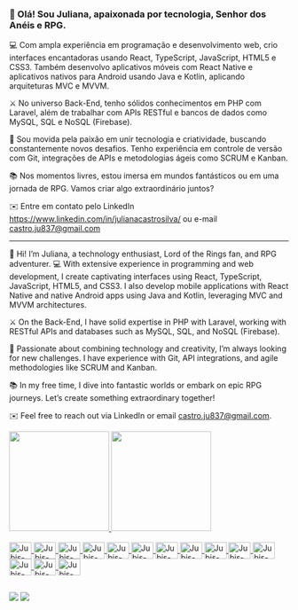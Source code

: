### 👋 Olá! Sou Juliana, apaixonada por tecnologia, Senhor dos Anéis e RPG.

💻 Com ampla experiência em programação e desenvolvimento web, crio interfaces encantadoras usando React, TypeScript, JavaScript, HTML5 e CSS3. Também desenvolvo aplicativos móveis com React Native e aplicativos nativos para Android usando Java e Kotlin, aplicando arquiteturas MVC e MVVM.

⚔️  No universo Back-End, tenho sólidos conhecimentos em PHP com Laravel, além de trabalhar com APIs RESTful e bancos de dados como MySQL, SQL e NoSQL (Firebase).

🌟 Sou movida pela paixão em unir tecnologia e criatividade, buscando constantemente novos desafios. Tenho experiência em controle de versão com Git, integrações de APIs e metodologias ágeis como SCRUM e Kanban.

📚 Nos momentos livres, estou imersa em mundos fantásticos ou em uma jornada de RPG. Vamos criar algo extraordinário juntos?

✉️ Entre em contato pelo LinkedIn https://www.linkedin.com/in/julianacastrosilva/ ou e-mail castro.ju837@gmail.com 

-----------------------------------------------------------------------------------------------------------------------------------------------------------------------------------

👋 Hi! I’m Juliana, a technology enthusiast, Lord of the Rings fan, and RPG adventurer.
💻 With extensive experience in programming and web development, I create captivating interfaces using React, TypeScript, JavaScript, HTML5, and CSS3. I also develop mobile applications with React Native and native Android apps using Java and Kotlin, leveraging MVC and MVVM architectures.

⚔️ On the Back-End, I have solid expertise in PHP with Laravel, working with RESTful APIs and databases such as MySQL, SQL, and NoSQL (Firebase).

🌟 Passionate about combining technology and creativity, I’m always looking for new challenges. I have experience with Git, API integrations, and agile methodologies like SCRUM and Kanban.

📚 In my free time, I dive into fantastic worlds or embark on epic RPG journeys. Let’s create something extraordinary together!

✉️ Feel free to reach out via LinkedIn or email castro.ju837@gmail.com.

<div>
  <a href="https://github.com/devjubis">
  <img height="180em" src="https://github-readme-stats.vercel.app/api?username=devjubis&show_icons=true&theme=cobalt&include_all_commits=true&count_private=true"/>
  <img height="180em" src="https://github-readme-stats.vercel.app/api/top-langs/?username=devjubis&layout=compact&langs_count=7&theme=cobalt"/>
</div>

  
  <div style="display: inline_block"><br>  
    <img align="center" alt="Jubis-PHP" height="30" width="40" src="https://cdn.jsdelivr.net/gh/devicons/devicon@latest/icons/php/php-original.svg">
    <img align="center" alt="Jubis-Laravel" height="30" width="40" src="https://cdn.jsdelivr.net/gh/devicons/devicon@latest/icons/laravel/laravel-original-wordmark.svg">
    <img align="center" alt="Jubis-Bootstrap" height="30" width="40" src="https://cdn.jsdelivr.net/gh/devicons/devicon@latest/icons/jquery/jquery-original-wordmark.svg">
    <img align="center" alt="Jubis-Postgresql" height="30" width="40" src="https://cdn.jsdelivr.net/gh/devicons/devicon@latest/icons/postgresql/postgresql-original-wordmark.svg">
    <img align="center" alt="Jubis-MySQL" height="30" width="40" src="https://cdn.jsdelivr.net/gh/devicons/devicon@latest/icons/mysql/mysql-original-wordmark.svg">
    <img align="center" alt="Jubis-Firebase" height="30" width="40" src="https://cdn.jsdelivr.net/gh/devicons/devicon@latest/icons/firebase/firebase-original-wordmark.svg">
    <img align="center" alt="Jubis-Js" height="30" width="40" src="https://cdn.jsdelivr.net/gh/devicons/devicon@latest/icons/javascript/javascript-plain.svg">
    <img align="center" alt="Jubis-TypeScript" height="30" width="40" src="https://cdn.jsdelivr.net/gh/devicons/devicon@latest/icons/typescript/typescript-plain.svg">
    <img align="center" alt="Jubis-React" height="30" width="40" src="https://cdn.jsdelivr.net/gh/devicons/devicon@latest/icons/react/react-original-wordmark.svg">
    <img align="center" alt="Jubis-HTML" height="30" width="40" src="https://cdn.jsdelivr.net/gh/devicons/devicon@latest/icons/html5/html5-plain-wordmark.svg">
    <img align="center" alt="Jubis-CSS" height="30" width="40" src="https://cdn.jsdelivr.net/gh/devicons/devicon@latest/icons/css3/css3-plain-wordmark.svg">
    <img align="center" alt="Jubis-Docker" height="30" width="40" src="https://cdn.jsdelivr.net/gh/devicons/devicon@latest/icons/docker/docker-original-wordmark.svg">
    <img align="center" alt="Jubis-Git" height="30" width="40" src="https://cdn.jsdelivr.net/gh/devicons/devicon@latest/icons/insomnia/insomnia-original-wordmark.svg">
    <img align="center" alt="Jubis-Insomnia" height="30" width="40" src="https://cdn.jsdelivr.net/gh/devicons/devicon@latest/icons/git/git-original-wordmark.svg">
   
                    
    
  </div>
  
  ##
  
  <div> 

  <a href = "mailto:castro.ju837@gmail.com"><img src="https://img.shields.io/badge/-Gmail-%23333?style=for-the-badge&logo=gmail&logoColor=white" target="_blank"></a>
  <a href="https://www.linkedin.com/in/juliana-castro-481a44134" target="_blank"><img src="https://img.shields.io/badge/-LinkedIn-%230077B5?style=for-the-badge&logo=linkedin&logoColor=white" target="_blank"></a> 
</div>

